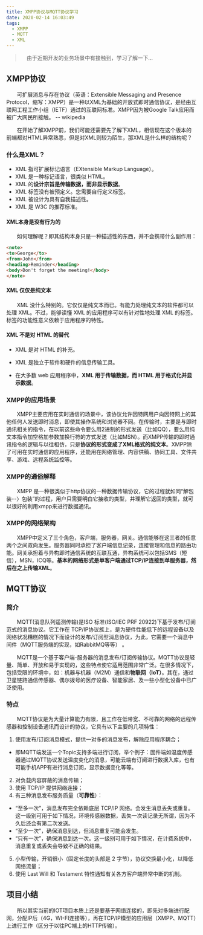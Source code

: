 ```yaml
---
title: XMPP协议与MQTT协议学习
date: 2020-02-14 16:03:49
tags:
  - XMPP
  - MQTT
  - XML
---
```


> &emsp;由于近期开发的业务场景中有接触到，学习了解一下...

<escape><!-- more --></escape>

## XMPP协议

&emsp;&emsp;可扩展消息与存在协议（英语：Extensible Messaging and Presence Protocol，缩写：XMPP）是一种以XML为基础的开放式即时通信协议，是经由互联网工程工作小组（IETF）通过的互联网标准。XMPP因为被Google Talk应用而被广大网民所接触。 -- wikipedia

&emsp;&emsp;在开始了解XMPP前，我们可能还需要先了解下XML，相信现在这个版本的前端都对HTML异常熟悉，但是对XML则较为陌生，那XML是什么样的结构呢？

### 什么是XML？

- XML 指可扩展标记语言（EXtensible Markup Language）。
- XML 是一种标记语言，很类似 HTML。
- XML 的**设计宗旨是传输数据，而非显示数据**。
- XML 标签没有被预定义。您需要自行定义标签。
- XML 被设计为具有自我描述性。
- XML 是 W3C 的推荐标准。

#### XML本身是没有行为的

&emsp;&emsp;如何理解呢？即其结构本身只是一种描述性的东西，并不会携带什么副作用：

```html
<note>
<to>George</to>
<from>John</from>
<heading>Reminder</heading>
<body>Don't forget the meeting!</body>
</note>
```

#### XML 仅仅是纯文本

&emsp;&emsp;XML 没什么特别的。它仅仅是纯文本而已。有能力处理纯文本的软件都可以处理 XML。不过，能够读懂 XML 的应用程序可以有针对性地处理 XML 的标签。标签的功能性意义依赖于应用程序的特性。

#### XML 不是对 HTML 的替代

- XML 是对 HTML 的补充。

- XML 是独立于软件和硬件的信息传输工具。

- 在大多数 web 应用程序中，**XML 用于传输数据，而 HTML 用于格式化并显示数据**。

### XMPP的应用场景

&emsp;&emsp;XMPP主要应用在实时通信的场景中，该协议允许因特网用户向因特网上的其他任何人发送即时消息，即使其操作系统和浏览器不同。在传输时，主要是与即时通讯相关的指令，在以前这些命令要么用2进制的形式发送（比如QQ），要么用纯文本指令加空格加参数加换行符的方式发送（比如MSN）。而XMPP传输的即时通讯指令的逻辑与以往相仿，只是**协议的形式变成了XML格式的纯文本**。XMPP除了可用在实时通信的应用程序，还能用在网络管理、内容供稿、协同工具、文件共享、游戏、远程系统监控等。

### XMPP的通俗解释

&emsp;&emsp;XMPP 是一种很类似于http协议的一种数据传输协议，它的过程就如同“解包装--〉包装”的过程，用户只需要明白它接收的类型，并理解它返回的类型，就可以很好的利用xmpp来进行数据通讯。

### XMPP的网络架构

&emsp;&emsp;XMPP中定义了三个角色，客户端，服务器，网关。通信能够在这三者的任意两个之间双向发生。服务器同时承担了客户端信息记录，连接管理和信息的路由功能。网关承担着与异构即时通信系统的互联互通，异构系统可以包括SMS（短信），MSN，ICQ等。**基本的网络形式是单客户端通过TCP/IP连接到单服务器，然后在之上传输XML**。

## MQTT协议

### 简介

&emsp;&emsp;MQTT(消息队列遥测传输)是ISO 标准(ISO/IEC PRF 20922)下基于发布/订阅范式的消息协议。它工作在 TCP/IP协议族上，是为硬件性能低下的远程设备以及网络状况糟糕的情况下而设计的发布/订阅型消息协议，为此，它需要一个消息中间件（MQTT服务端的实现，如RabbitMQ等等） 。

&emsp;&emsp;MQTT是一个基于客户端-服务器的消息发布/订阅传输协议。MQTT协议是轻量、简单、开放和易于实现的，这些特点使它适用范围非常广泛。在很多情况下，包括受限的环境中，如：机器与机器（M2M）通信和**物联网（IoT）**。其在，通过卫星链路通信传感器、偶尔拨号的医疗设备、智能家居、及一些小型化设备中已广泛使用。

### 特点

&emsp;&emsp;MQTT协议是为大量计算能力有限，且工作在低带宽、不可靠的网络的远程传感器和控制设备通讯而设计的协议，它具有以下主要的几项特性：

1. 使用发布/订阅消息模式，提供一对多的消息发布，解除应用程序耦合；
- 即MQTT端发送一个Topic支持多端进行订阅，举个例子：固件端如温度传感器通过MQTT协议发送温度变化的消息，可能云端有订阅进行数据入库，也有可能手机APP有进行消息订阅，显示数据变化等等。
2. 对负载内容屏蔽的消息传输；
3. 使用 TCP/IP 提供网络连接；
4. 有三种消息发布服务质量（**可靠性**）：
- “至多一次”，消息发布完全依赖底层 TCP/IP 网络。会发生消息丢失或重复。这一级别可用于如下情况，环境传感器数据，丢失一次读记录无所谓，因为不久后还会有第二次发送。
- “至少一次”，确保消息到达，但消息重复可能会发生。
- “只有一次”，确保消息到达一次。这一级别可用于如下情况，在计费系统中，消息重复或丢失会导致不正确的结果。
5. 小型传输，开销很小（固定长度的头部是 2 字节），协议交换最小化，以降低网络流量；
6. 使用 Last Will 和 Testament 特性通知有关各方客户端异常中断的机制。

## 项目小结

&emsp;&emsp;所以其实当前的IOT项目本质上还是要基于网络连接的，即先对多端进行配网，分配IP后（4G，WI-FI连接等），再在TCP/IP模型的应用层（XMPP、MQTT）上进行工作（区分于以往PC端上的HTTP传输）。
